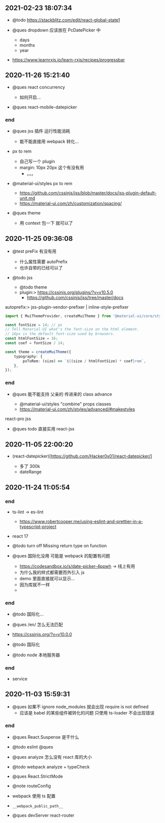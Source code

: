 ## 2021-02-23 18:07:34

-   @todo https://stackblitz.com/edit/react-global-state1

-   @ques dropdown 应该放在 PcDatePicker 中

    -   days
    -   months
    -   year

-   https://www.learnrxjs.io/learn-rxjs/recipes/progressbar

## 2020-11-26 15:21:40

-   @ques react concurrency

    -   如何开启...

-   @ques react-mobile-datepicker

### end

-   @ques jss 插件 运行性能消耗

    -   能不能直接用 webpack 转化...

-   px to rem

    -   自己写一个 plugin
    -   margin: 10px 20px 这个有没有用
        -   。。。

-   @material-ui/styles px to rem

    -   https://github.com/cssinjs/jss/blob/master/docs/jss-plugin-default-unit.md
    -   https://material-ui.com/zh/customization/spacing/

-   @ques theme

    -   用 context 包一下 就可以了

## 2020-11-25 09:36:08

-   @test preFix 有没有用

    -   什么属性需要 autoPrefix
    -   也许自带的已经可以了

-   @todo jss

    -   @todo theme
    -   plugin:> https://cssinjs.org/plugins/?v=v10.5.0
        -   https://github.com/cssinjs/jss/tree/master/docs

autoprefix:> jss-plugin-vendor-prefixer | inline-style-prefixer

```ts
import { MuiThemeProvider, createMuiTheme } from '@material-ui/core/styles';

const fontSize = 14; // px
// Tell Material-UI what's the font-size on the html element.
// 16px is the default font-size used by browsers.
const htmlFontSize = 16;
const coef = fontSize / 14;

const theme = createMuiTheme({
    typography: {
        pxToRem: (size) => `${(size / htmlFontSize) * coef}rem`,
    },
});
```

### end

-   @ques 能不能支持 父亲的 传进来的 class advance

    -   @material-ui/styles "combine" props classes
    -   https://material-ui.com/zh/styles/advanced/#makestyles

react-pro jss

-   @ques todo 直接实用 react-jss

## 2020-11-05 22:00:20

-   (react-datepicker)[https://github.com/Hacker0x01/react-datepicker/]

    -   多了 300k
    -   dateRange

## 2020-11-24 11:05:54

### end

-   ts-lint -> es-lint

    -   https://www.robertcooper.me/using-eslint-and-prettier-in-a-typescript-project

-   react 17

-   @todo turn off Missing return type on function

-   @ques 国际化没用 可能是 webpack 的配置有问题
    -   https://codesandbox.io/s/date-picker-4ppwh -> 线上有用
    -   为什么我的样式都需要而外引入 js
    -   demo 里面直接就可以显示...
    -   因为库就不一样
    -

### end

-   @todo 国际化...
-   @ques /en/ 怎么无法匹配

-   https://cssinjs.org/?v=v10.0.0

-   @todo 国际化
-   @todo node 本地服务器

### end

-   service

## 2020-11-03 15:59:31

-   @ques 如果不 ignore node_modules 就会出现 require is not defined
    -   应该是 babel 的某些组件被转化的问题 只使用 ts-loader 不会出现错误

### end

-   @ques React.Suspense 是干什么

-   @todo eslint @ques
-   @ques analyze 怎么没有 react 库的大小

-   @todo webpack analyze + typeCheck
-   @ques React.StrictMode
-   @note routeConfig
-   webpack 使用 ts 配置

-   `__webpack_public_path__`

-   @ques devServer react-router
